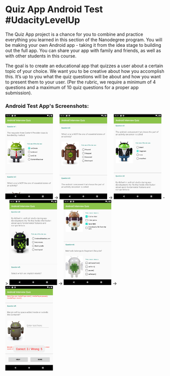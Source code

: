 # Quiz App Android Test #UdacityLevelUp

The Quiz App project is a chance for you to combine and practice everything you learned in this section of the Nanodegree program. You will be making your own Android app - taking it from the idea stage to building out the full app. You can share your app with family and friends, as well as with other students in this course.

The goal is to create an educational app that quizzes a user about a certain topic of your choice. We want you to be creative about how you accomplish this. It’s up to you what the quiz questions will be about and how you want to present them to your user. (Per the rubric, we require a minimum of 4 questions and a maximum of 10 quiz questions for a proper app submission).

### Android Test App's Screenshots:
<img src="https://github.com/mobilotest/Android_Test/blob/master/images/one.png" width = 150> -> <img src="https://github.com/mobilotest/Android_Test/blob/master/images/two.png" width = 150> -> <img src="https://github.com/mobilotest/Android_Test/blob/master/images/three.png" width = 150> -> <img src="https://github.com/mobilotest/Android_Test/blob/master/images/four.png" width = 150> -> <img src="https://github.com/mobilotest/Android_Test/blob/master/images/five.png" width = 150> -> <img src="https://github.com/mobilotest/Android_Test/blob/master/images/six.png" width = 150>
